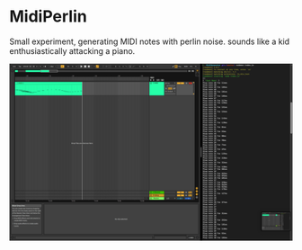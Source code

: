 # MidiPerlin
Small experiment, generating MIDI notes with perlin noise.
sounds like a kid enthusiastically attacking a piano.

![Screenshot of Ableton + MidiPerlin](screenshot.png)
